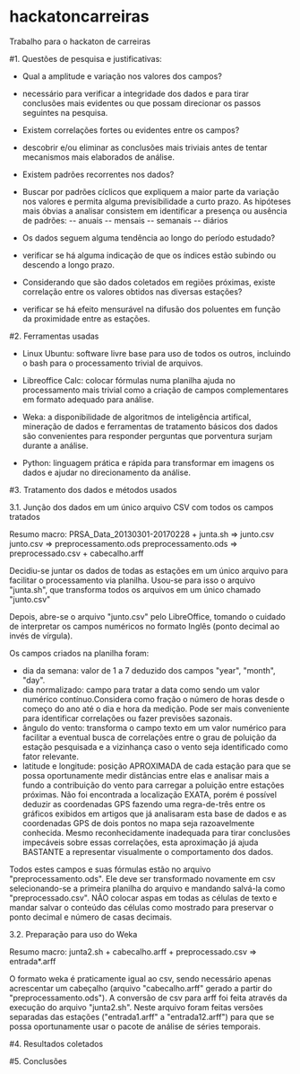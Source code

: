 # hackatoncarreiras
Trabalho para o hackaton de carreiras

#1. Questões de pesquisa e justificativas:

* Qual a amplitude e variação nos valores dos campos?
- necessário para verificar a integridade dos dados e para tirar conclusões mais evidentes ou que possam direcionar os passos seguintes na pesquisa.

* Existem correlações fortes ou evidentes entre os campos?
- descobrir e/ou eliminar as conclusões mais triviais antes de tentar mecanismos mais elaborados de análise.

* Existem padrões recorrentes nos dados?
- Buscar por padrões cíclicos que expliquem a maior parte da variação nos valores e permita alguma previsibilidade a curto prazo. As hipóteses mais óbvias a analisar consistem em identificar a presença ou ausência de padrões:
-- anuais
-- mensais
-- semanais
-- diários

* Os dados seguem alguma tendência ao longo do período estudado?
- verificar se há alguma indicação de que os índices estão subindo ou descendo a longo prazo.

* Considerando que são dados coletados em regiões próximas, existe correlação entre os valores obtidos nas diversas estações?
- verificar se há efeito mensurável na difusão dos poluentes em função da proximidade entre as estações.


#2. Ferramentas usadas

- Linux Ubuntu: software livre base para uso de todos os outros, incluindo o bash para o processamento trivial de arquivos.

- Libreoffice Calc: colocar fórmulas numa planilha ajuda no processamento mais trivial como a criação de campos complementares em formato adequado para análise.

- Weka: a disponibilidade de algoritmos de inteligência artifical, mineração de dados e ferramentas de tratamento básicos dos dados são convenientes para responder perguntas que porventura surjam durante a análise.

- Python: linguagem prática e rápida para transformar em imagens os dados e ajudar no direcionamento da análise.


#3. Tratamento dos dados e métodos usados

3.1. Junção dos dados em um único arquivo CSV com todos os campos tratados

Resumo macro:
  PRSA_Data_20130301-20170228 + junta.sh => junto.csv
  junto.csv => preprocessamento.ods
  preprocessamento.ods => preprocessado.csv + cabecalho.arff

Decidiu-se juntar os dados de todas as estações em um único arquivo para facilitar o processamento via planilha. Usou-se para isso o arquivo "junta.sh", que transforma todos os arquivos em um único chamado "junto.csv"

Depois, abre-se o arquivo "junto.csv" pelo LibreOffice, tomando o cuidado de interpretar os campos numéricos no formato Inglês (ponto decimal ao invés de vírgula).

Os campos criados na planilha foram:
- dia da semana: valor de 1 a 7 deduzido dos campos "year", "month", "day".
- dia normalizado: campo para tratar a data como sendo um valor numérico contínuo.Considera como fração o número de horas desde o começo do ano até o dia e hora da medição. Pode ser mais conveniente para identificar correlações ou fazer previsões sazonais.
- ângulo do vento: transforma o campo texto em um valor numérico para facilitar a eventual busca de correlações entre o grau de poluição da estação pesquisada e a vizinhança caso o vento seja identificado como fator relevante.
- latitude e longitude: posição APROXIMADA de cada estação para que se possa oportunamente medir distâncias entre elas e analisar mais a fundo a contribuição do vento para carregar a poluição entre estações próximas. Não foi encontrada a localização EXATA, porém é possível deduzir as coordenadas GPS fazendo uma regra-de-três entre os gráficos exibidos em artigos que já analisaram esta base de dados e as coordenadas GPS de dois pontos no mapa seja razoavelmente conhecida. Mesmo reconhecidamente inadequada para tirar conclusões impecáveis sobre essas correlações, esta aproximação já ajuda BASTANTE a representar visualmente o comportamento dos dados.

Todos estes campos e suas fórmulas estão no arquivo "preprocessamento.ods". Ele deve ser transformado novamente em csv
selecionando-se a primeira planilha do arquivo e mandando salvá-la como "preprocessado.csv". NÃO colocar aspas em todas as células de texto e mandar salvar o conteúdo das células como mostrado para preservar o ponto decimal e número de casas decimais.

3.2. Preparação para uso do Weka

Resumo macro:
  junta2.sh + cabecalho.arff + preprocessado.csv => entrada*.arff

O formato weka é praticamente igual ao csv, sendo necessário apenas acrescentar um cabeçalho (arquivo "cabecalho.arff" gerado a partir do "preprocessamento.ods").
A conversão de csv para arff foi feita através da execução do arquivo "junta2.sh". Neste arquivo foram feitas versões separadas das estações ("entrada1.arff" a "entrada12.arff") para que se possa oportunamente usar o pacote de análise de séries temporais.


#4. Resultados coletados


#5. Conclusões
